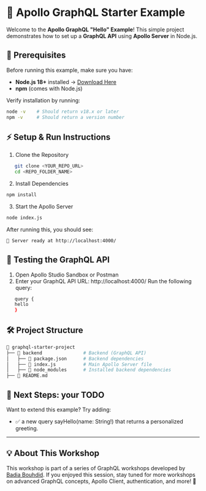 # 🚀 Apollo GraphQL Starter Example

Welcome to the **Apollo GraphQL "Hello" Example**! This simple project demonstrates how to set up a **GraphQL API** using **Apollo Server** in Node.js.

## 📌 Prerequisites
Before running this example, make sure you have:
- **Node.js 18+** installed → [Download Here](https://nodejs.org/)
- **npm** (comes with Node.js)

Verify installation by running:
```bash
node -v    # Should return v18.x or later
npm -v     # Should return a version number
```
## ⚡ Setup & Run Instructions
1. Clone the Repository
```bash
   git clone <YOUR_REPO_URL>
   cd <REPO_FOLDER_NAME>
```
2. Install Dependencies
```bash
npm install
```
3. Start the Apollo Server
```bash
node index.js
```
After running this, you should see:
```bash
🚀 Server ready at http://localhost:4000/
```
## 🔎 Testing the GraphQL API
1. Open Apollo Studio Sandbox or Postman
2. Enter your GraphQL API URL: http://localhost:4000/
Run the following query:
```bash
   query {
   hello
   }
```
## 🛠 Project Structure
```bash
📂 graphql-starter-project
├── 📂 backend               # Backend (GraphQL API)
│   ├── 📄 package.json      # Backend dependencies
│   ├── 📄 index.js          # Main Apollo Server file
│   ├── 📂 node_modules      # Installed backend dependencies
├── 📄 README.md  
```
## 🎯 Next Steps: your TODO
Want to extend this example? Try adding:
* ✅ a new query sayHello(name: String!) that returns a personalized greeting.
--------------------
## 💡 About This Workshop
This workshop is part of a series of GraphQL workshops developed by [Badia Bouhdid](https://tn.linkedin.com/in/badiabouhdid). If you enjoyed this session, stay tuned for more workshops on advanced GraphQL concepts, Apollo Client, authentication, and more! 🚀
